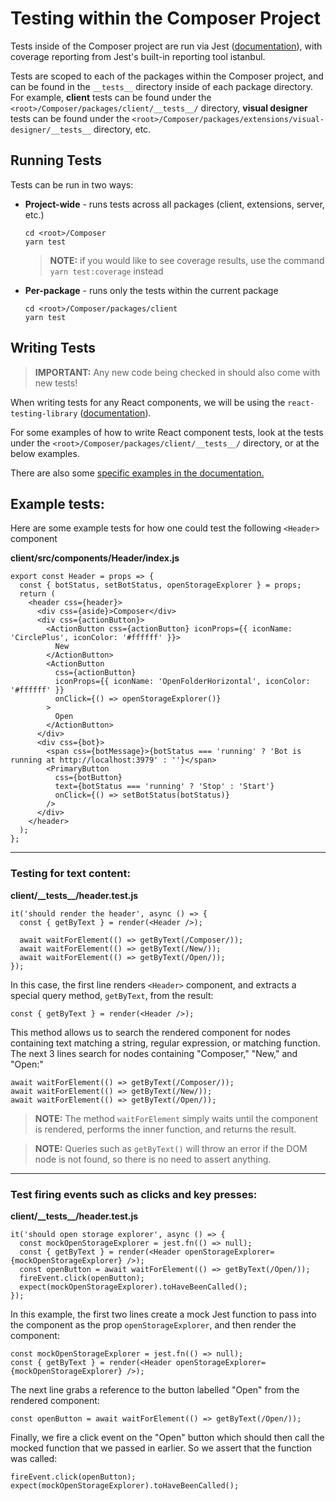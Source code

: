 # Testing within the Composer Project

Tests inside of the Composer project are run via Jest ([documentation](https://jestjs.io/docs/en/24.0/getting-started.html)), with coverage reporting from Jest's built-in reporting tool istanbul.

Tests are scoped to each of the packages within the Composer project, and can be found in the `__tests__` directory inside of each package directory. For example, **client** tests can be found under the `<root>/Composer/packages/client/__tests__/` directory, **visual designer** tests can be found under the `<root>/Composer/packages/extensions/visual-designer/__tests__` directory, etc.

## Running Tests

Tests can be run in two ways:

- **Project-wide** - runs tests across all packages (client, extensions, server, etc.)

  ```
  cd <root>/Composer
  yarn test
  ```

  > **NOTE:** if you would like to see coverage results, use the command `yarn test:coverage` instead

- **Per-package** - runs only the tests within the current package

  ```
  cd <root>/Composer/packages/client
  yarn test
  ```

## Writing Tests

> **IMPORTANT:** Any new code being checked in should also come with new tests!

When writing tests for any React components, we will be using the `react-testing-library` ([documentation](https://testing-library.com/docs/react-testing-library/api)).

For some examples of how to write React component tests, look at the tests under the `<root>/Composer/packages/client/__tests__/` directory, or at the below examples.

There are also some [specific examples in the documentation.](https://react-testing-examples.com/jest-rtl/)

## Example tests:

Here are some example tests for how one could test the following `<Header>` component

**client/src/components/Header/index.js**
```
export const Header = props => {
  const { botStatus, setBotStatus, openStorageExplorer } = props;
  return (
    <header css={header}>
      <div css={aside}>Composer</div>
      <div css={actionButton}>
        <ActionButton css={actionButton} iconProps={{ iconName: 'CirclePlus', iconColor: '#ffffff' }}>
          New
        </ActionButton>
        <ActionButton
          css={actionButton}
          iconProps={{ iconName: 'OpenFolderHorizontal', iconColor: '#ffffff' }}
          onClick={() => openStorageExplorer()}
        >
          Open
        </ActionButton>
      </div>
      <div css={bot}>
        <span css={botMessage}>{botStatus === 'running' ? 'Bot is running at http://localhost:3979' : ''}</span>
        <PrimaryButton
          css={botButton}
          text={botStatus === 'running' ? 'Stop' : 'Start'}
          onClick={() => setBotStatus(botStatus)}
        />
      </div>
    </header>
  );
};
```
---
### Testing for text content:

**client/\_\_tests__/header.test.js**
   
  ```
  it('should render the header', async () => {
    const { getByText } = render(<Header />);

    await waitForElement(() => getByText(/Composer/));
    await waitForElement(() => getByText(/New/));
    await waitForElement(() => getByText(/Open/));
  });
  ```

  In this case, the first line renders `<Header>` component, and extracts a special query method, `getByText`, from the result:

  ```
  const { getByText } = render(<Header />);
  ```
    
  This method allows us to search the rendered component for nodes containing text matching a string, regular expression, or matching function. The next 3 lines search for nodes containing "Composer," "New," and "Open:"

  ```
  await waitForElement(() => getByText(/Composer/));
  await waitForElement(() => getByText(/New/));
  await waitForElement(() => getByText(/Open/));
  ```

    
  > **NOTE:** The method `waitForElement` simply waits until the component is rendered, performs the inner function, and returns the result.

  > **NOTE:** Queries such as `getByText()` will throw an error if the DOM node is not found, so there is no need to assert anything.
  ---

  ### Test **firing events** such as clicks and key presses:

  **client/\_\_tests__/header.test.js**

  ```
  it('should open storage explorer', async () => {
    const mockOpenStorageExplorer = jest.fn(() => null);
    const { getByText } = render(<Header openStorageExplorer={mockOpenStorageExplorer} />);
    const openButton = await waitForElement(() => getByText(/Open/));
    fireEvent.click(openButton);
    expect(mockOpenStorageExplorer).toHaveBeenCalled();
  });
  ```
    
  In this example, the first two lines create a mock Jest function to pass into the component as the prop `openStorageExplorer`, and then render the component:

  ```
  const mockOpenStorageExplorer = jest.fn(() => null);
  const { getByText } = render(<Header openStorageExplorer={mockOpenStorageExplorer} />);
  ```
    
  The next line grabs a reference to the button labelled "Open" from the rendered component:

  ```  
  const openButton = await waitForElement(() => getByText(/Open/));
  ```

  Finally, we fire a click event on the "Open" button which should then call the mocked function that we passed in earlier. So we assert that the function was called:

  ```
  fireEvent.click(openButton);
  expect(mockOpenStorageExplorer).toHaveBeenCalled();
  ```

